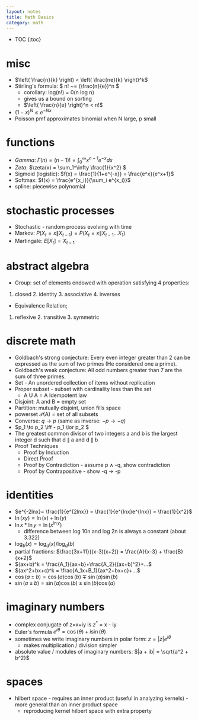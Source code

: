 ```yaml
---
layout: notes
title: Math Basics
category: math
---
```


* TOC
{:toc}

# misc

- $\left( \frac{n}{k} \right) < \left( \frac{ne}{k} \right)^k$
- Stirling's formula: $ n! ~= (\frac{n}{e})^n $
  - corollary: log(n!) = 0(n log n)
  - gives us a bound on sorting
  - $\left( \frac{n}{e} \right)^n < n!$
- $(1-x)^N \leq e^{-Nx}$
- Poisson pmf approximates binomial when N large, p small

# functions

- *Gamma*: $\Gamma(n)=(n-1)!=\int_0^\infty x^{n-1}e^{-x}dx$
- *Zeta*: $\zeta(x) = \sum_1^\infty \frac{1}{x^2} $
- Sigmoid (logistic): $f(x) = \frac{1}{1+e^{-x}} = \frac{e^x}{e^x+1}$
- Softmax: $f(x) = \frac{e^{x_i}}{\sum_i e^{x_i}}$
- spline: piecewise polynomial

# stochastic processes

- Stochastic - random process evolving with time
- Markov: $P(X_t=x\|X_{t-1})=P(X_t=x\|X_{t-1}...X_1)$
- Martingale: $E[X_t]=X_{t-1}$ 

# abstract algebra

- Group: set of elements endowed with operation satisfying 4 properties:

1. closed 2. identity 3. associative 4. inverses

- Equivalence Relation;

1. reflexive 2. transitive 3. symmetric

# discrete math
- Goldbach's strong conjecture: Every even integer greater than 2 can be expressed as the sum of two primes (He considered one a prime).
- Goldbach's weak conjecture: All odd numbers greater than 7 are the sum of three primes.
- Set - An unordered collection of items without replication
- Proper subset - subset with cardinality less than the set
  - A U A = A			Idempotent law
- Disjoint: A and B = empty set
- Partition: mutually disjoint, union fills space
- powerset $\mathcal{P}$(A) = set of all subsets
- Converse: $q\to p$ (same as inverse: $-p \to -q$)
- $p_1 \to p_2 \iff - p_1 \lor p_2 $
- The greatest common divisor of two integers a and b is the largest integer d such that d $\|$ a and d $\|$ b
- Proof Techniques
    - Proof by Induction
    - Direct Proof
    - Proof by Contradiction - assume p $\land$ -q, show contradiction
    - Proof by Contrapositive - show -q $\to$ -p

# identities

- $e^{-2lnx}= \frac{1}{e^{2lnx}} = \frac{1}{e^{lnx}e^{lnx}} = \frac{1}{x^2}$
- $\ln(xy) = \ln(x)+\ln(y)$
- $\ln x * \ln y = \ln(x^{\ln y})$
  - difference between log 10n and log 2n is always a constant (about 3.322)
- $\log_b (x) = \log_d (x) / \log_d (b)$
- partial fractions: $\frac{3x+11}{(x-3)(x+2)} = \frac{A}{x-3} + \frac{B}{x+2}$
- $(ax+b)^k = \frac{A_1}{ax+b}+\frac{A_2}{(ax+b)^2}+...$
- $(ax^2+bx+c)^k = \frac{A_1x+B_1}{ax^2+bx+c}+...$
- $\cos(a\pm b) = \cos(a)\cos(b)\mp \sin(a)\sin(b)$
- $\sin(a \pm b) = \sin(a)\cos(b) \pm \sin(b)\cos(a)$



# imaginary numbers

- complex conjugate of z=x+iy is  $z^*$ = x - iy
- Euler's formula $e^{i \theta} = \cos (\theta) + i \sin (\theta)$
- sometimes we write imaginary numbers in polar form: $z = |z| e^{i \theta}$
  - makes multiplication / division simpler
- absolute value / modules of imaginary numbers: $|a + ib| = \sqrt{a^2 + b^2}$



# spaces

- hilbert space - requires an inner product (useful in analyzing kernels) - more general than an inner product space
  - reproducing kernel hilbert space with extra property